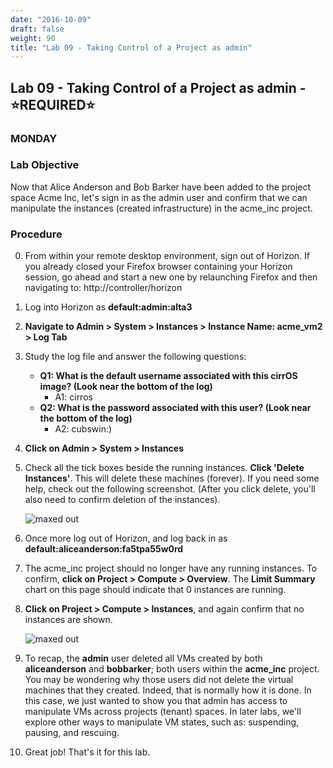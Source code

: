 ```yaml
---
date: "2016-10-09"
draft: false
weight: 90
title: "Lab 09 - Taking Control of a Project as admin"
---
```


## Lab 09 - Taking Control of a Project as admin - &#x2B50;REQUIRED&#x2B50;

### MONDAY

### Lab Objective

Now that Alice Anderson and Bob Barker have been added to the project space Acme Inc, let's sign in as the admin user and confirm that we can manipulate the instances (created infrastructure) in the acme_inc project.

### Procedure

0. From within your remote desktop environment, sign out of Horizon. If you already closed your Firefox browser containing your Horizon session, go ahead and start a new one by relaunching Firefox and then navigating to: http://controller/horizon

0. Log into Horizon as **default:admin:alta3**

0. **Navigate to Admin > System > Instances > Instance Name: acme_vm2 > Log Tab**

0. Study the log file and answer the following questions:
    - **Q1: What is the default username associated with this cirrOS image? (Look near the bottom of the log)**
      - A1: cirros
    - **Q2: What is the password associated with this user? (Look near the bottom of the log)**
      - A2: cubswin:)
    
0. **Click on Admin > System > Instances**

0. Check all the tick boxes beside the running instances. **Click  'Delete Instances'**. This will delete these machines (forever). If you need some help, check out the following screenshot. (After you click delete, you'll also need to confirm deletion of the instances).

    ![maxed out](https://alta3.com/labs/images/alta3_lab_admin_delete_VMs.png)

0. Once more log out of Horizon, and log back in as **default:aliceanderson:fa5tpa55w0rd**

0. The acme_inc project should no longer have any running instances. To confirm, **click on Project > Compute > Overview**. The **Limit Summary** chart on this page should indicate that 0 instances are running.

0. **Click on Project > Compute > Instances**, and again confirm that no instances are shown. 

    ![maxed out](https://alta3.com/labs/images/alta3_lab_alice_overview_back.png)

0. To recap, the **admin** user deleted all VMs created by both **aliceanderson** and **bobbarker**; both users within the **acme_inc** project. You may be wondering why those users did not delete the virtual machines that they created. Indeed, that is normally how it is done. In this case, we just wanted to show you that admin has access to manipulate VMs across projects (tenant) spaces. In later labs, we'll explore other ways to manipulate VM states, such as: suspending, pausing, and rescuing.

0. Great job! That's it for this lab.
